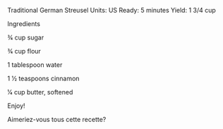 Traditional German Streusel
Units: US 
Ready: 5 minutes
Yield: 1 3/4 cup

Ingredients

3⁄4 cup sugar

3⁄4 cup flour

1 tablespoon water

1 1⁄2 teaspoons cinnamon

1⁄4 cup butter, softened


Enjoy!

Aimeriez-vous tous cette recette?

